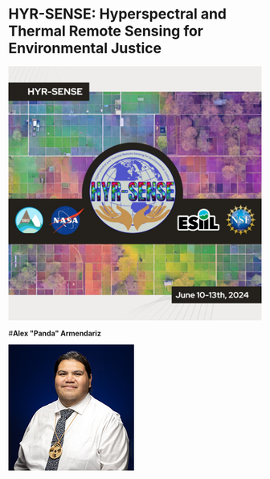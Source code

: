 # HYR-SENSE: Hyperspectral and Thermal Remote Sensing for Environmental Justice
![](./assets/esiil_content/Hyrsense.jpeg)

#**Alex "Panda" Armendariz**

![Photo of Panda](./assets/WEB_Armendariz_A32I8863.png)


